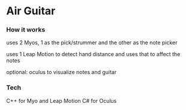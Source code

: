 # Air Guitar

### How it works

uses 2 Myos, 1 as the pick/strummer and the other as the note picker

uses 1 Leap Motion to detect hand distance and uses that to affect the notes

optional: oculus to visualize notes and guitar

### Tech

C++ for Myo and Leap Motion
C# for Oculus
